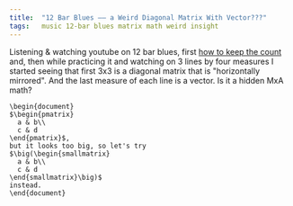 ```yaml
---
title:  "12 Bar Blues –– a Weird Diagonal Matrix With Vector???"
tags:   music 12-bar blues matrix math weird insight
---
```


Listening & watching youtube on 12 bar blues, first [how to keep the count](https://youtu.be/qjCblIQabfc) and,
then while practicing it and watching on 3 lines by four measures I started seeing that first 3x3 is a diagonal
matrix that is "horizontally mirrored". And the last measure of each line is a vector. Is it a hidden MxA math?

```
\begin{document}
$\begin{pmatrix}
  a & b\\ 
  c & d
\end{pmatrix}$,  
but it looks too big, so let's try 
$\big(\begin{smallmatrix}
  a & b\\
  c & d
\end{smallmatrix}\big)$ 
instead.
\end{document}
```
